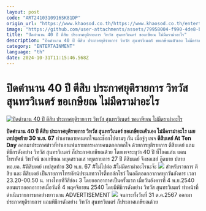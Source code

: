 ```yaml
---
layout: post
code: "ART2410310916SK81DP"
origin_url: "https://www.khaosod.co.th/https://www.khaosod.co.th/entertainment/news_9484038"
image: "https://github.com/user-attachments/assets/79958004-f990-4de8-bf43-60ccb419b9b4"
title: "ปิดตำนาน 40 ปี ตีสิบ ประกาศยุติรายการ วิทวัส สุนทรวิเนตร์ ขอเกษียณ ไม่มีดราม่าอะไร"
description: "ปิดตำนาน 40 ปี ตีสิบ ประกาศยุติรายการ วิทวัส สุนทรวิเนตร์ ขอเกษียณตัวเอง ไม่มีดราม่าอะไร เผยทปสุดท้าย 30 พ.ย. 67"
category: "ENTERTAINMENT"
language: "th"
date: 2024-10-31T11:15:46.568Z
---
```


# ปิดตำนาน 40 ปี ตีสิบ ประกาศยุติรายการ วิทวัส สุนทรวิเนตร์ ขอเกษียณ ไม่มีดราม่าอะไร

[![ปิดตำนาน 40 ปี ตีสิบ ประกาศยุติรายการ วิทวัส สุนทรวิเนตร์ ขอเกษียณ ไม่มีดราม่าอะไร](https://www.khaosod.co.th/wpapp/uploads/2024/10/ATTENDAY454-8.jpg "ปิดตำนาน 40 ปี ตีสิบ ประกาศยุติรายการ วิทวัส สุนทรวิเนตร์ ขอเกษียณ ไม่มีดราม่าอะไร")](https://www.khaosod.co.th/wpapp/uploads/2024/10/ATTENDAY454-8.jpg)

**ปิดตำนาน 40 ปี ตีสิบ ประกาศยุติรายการ วิทวัส สุนทรวิเนตร์ ขอเกษียณตัวเอง ไม่มีดราม่าอะไร เผยเทปสุดท้าย 30 พ.ย. 67**
ทำเอาหลายคนตกใจและช็อกไปตามๆ กัน เมื่อจู่ๆ เพจ **ตีสิบเดย์ At Ten Day** ออกมาประกาศข่าวที่ทำเอาแฟนรายการหลายคนตกอกตกใจ ด้วยการยุติรายการ ตีสิบเดย์ แถมพิธีกรดังอย่าง วิทวัส สุนทรวิเนตร์ ก็ประกาศเกษียณด้วย
โดยเพจระบุว่า 40 ปี ที่โลดแล่น แดนโทรทัศน์ วิทวัจน์ ขอเกษียณ หยุดสรวลเส หยุดรายการ 27 ปี ตีสิบเดย์ จึงขอเซย์ กู๊ดบาย ปลาย พอ.ยอ. #ตีสิบเดย์ เทปสุดท้าย 30 พ.ย. 67 #ไม่ไปต่อ #ไม่มีดราม่าอะไรนะจ๊ะ
[![](https://www.khaosod.co.th/wpapp/uploads/2024/10/ATTENDAY454-5.jpg)](https://www.khaosod.co.th/wpapp/uploads/2024/10/ATTENDAY454-5.jpg)
สำหรับรายการ ตีสิบ และ ตีสิบเดย์ เป็นรายการโทรทัศน์ประเภทวาไรตี้ทอล์กโชว์ ในอดีตออกอากาศทุกวันอังคาร เวลา 23.20-00.50 น. ทางไทยทีวีสีช่อง 3 โดยออกอากาศเป็นครั้งแรก เมื่อวันอังคารที่ 4 พ.ย.2540
ตอนแรกออกอากาศเมื่อวันที่ 4 พฤศจิกายน 2540 โดยมีพิธีกรดังอย่าง วิทวัส สุนทรวิเนตร์ ทำหน้าที่ดำเนินรายการมาอย่างยาวนาน
ADVERTISEMENT
[![](https://www.khaosod.co.th/wpapp/uploads/2024/10/ATTENDAY454-2.jpg)](https://www.khaosod.co.th/wpapp/uploads/2024/10/ATTENDAY454-2.jpg)
จนกระทั่งวันที่ 31 ต.ค.2567 ออกมาประกาศยุติรายการ แถมพิธีกรดังอย่าง วิทวัส สุนทรวิเนตร์ ก็ประกาศเกษียณด้วย